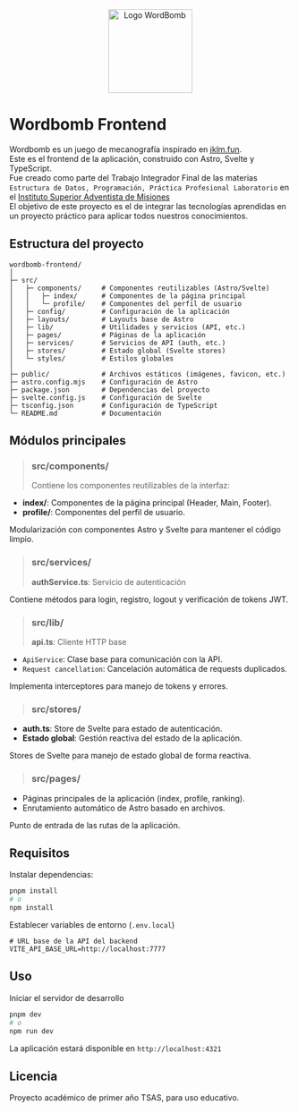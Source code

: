 <div align="center">
    <img width="150" height="150" src="https://i.imgur.com/bkOWbtZ.png" alt="Logo WordBomb">
</div>

# Wordbomb Frontend

Wordbomb es un juego de mecanografía inspirado en [jklm.fun](https://jklm.fun).\
Este es el frontend de la aplicación, construido con Astro, Svelte y TypeScript.\
Fue creado como parte del Trabajo Integrador Final de las materias `Estructura de Datos, Programación, Práctica Profesional Laboratorio` en el [Instituto Superior Adventista de Misiones](https://isam.educacionadventista.com)\
El objetivo de este proyecto es el de integrar las tecnologías aprendidas en un proyecto práctico para aplicar todos nuestros conocimientos.

## Estructura del proyecto

```
wordbomb-frontend/
│
├─ src/
│   ├─ components/     # Componentes reutilizables (Astro/Svelte)
│   │   ├─ index/      # Componentes de la página principal
│   │   └─ profile/    # Componentes del perfil de usuario
│   ├─ config/         # Configuración de la aplicación
│   ├─ layouts/        # Layouts base de Astro
│   ├─ lib/            # Utilidades y servicios (API, etc.)
│   ├─ pages/          # Páginas de la aplicación
│   ├─ services/       # Servicios de API (auth, etc.)
│   ├─ stores/         # Estado global (Svelte stores)
│   └─ styles/         # Estilos globales
│
├─ public/             # Archivos estáticos (imágenes, favicon, etc.)
├─ astro.config.mjs    # Configuración de Astro
├─ package.json        # Dependencias del proyecto
├─ svelte.config.js    # Configuración de Svelte
├─ tsconfig.json       # Configuración de TypeScript
└─ README.md           # Documentación

```

## Módulos principales

> ### src/components/
>
> Contiene los componentes reutilizables de la interfaz:

- **index/**: Componentes de la página principal (Header, Main, Footer).
- **profile/**: Componentes del perfil de usuario.

Modularización con componentes Astro y Svelte para mantener el código limpio.

> ### src/services/
>
> **authService.ts**: Servicio de autenticación

Contiene métodos para login, registro, logout y verificación de tokens JWT.

> ### src/lib/
>
> **api.ts**: Cliente HTTP base

- `ApiService`: Clase base para comunicación con la API.
- `Request cancellation`: Cancelación automática de requests duplicados.

Implementa interceptores para manejo de tokens y errores.

> ### src/stores/

- **auth.ts**: Store de Svelte para estado de autenticación.
- **Estado global**: Gestión reactiva del estado de la aplicación.

Stores de Svelte para manejo de estado global de forma reactiva.

> ### src/pages/

- Páginas principales de la aplicación (index, profile, ranking).
- Enrutamiento automático de Astro basado en archivos.

Punto de entrada de las rutas de la aplicación.

## Requisitos

Instalar dependencias:

```bash
pnpm install
# o
npm install
```

Establecer variables de entorno (`.env.local`)

```env
# URL base de la API del backend
VITE_API_BASE_URL=http://localhost:7777
```

## Uso

Iniciar el servidor de desarrollo

```bash
pnpm dev
# o
npm run dev
```

La aplicación estará disponible en `http://localhost:4321`

## Licencia

Proyecto académico de primer año TSAS, para uso educativo.
